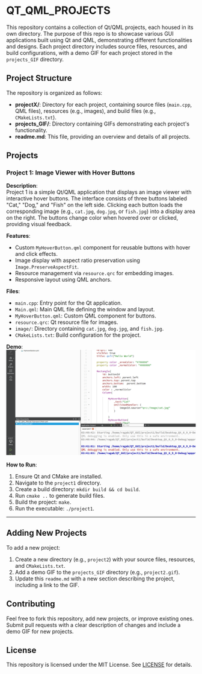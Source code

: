 # QT_QML_PROJECTS

This repository contains a collection of Qt/QML projects, each housed in its own directory. The purpose of this repo is to showcase various GUI applications built using Qt and QML, demonstrating different functionalities and designs. Each project directory includes source files, resources, and build configurations, with a demo GIF for each project stored in the `projects_GIF` directory.

## Project Structure

The repository is organized as follows:
- **projectX/**: Directory for each project, containing source files (`main.cpp`, QML files), resources (e.g., images), and build files (e.g., `CMakeLists.txt`).
- **projects_GIF/**: Directory containing GIFs demonstrating each project's functionality.
- **readme.md**: This file, providing an overview and details of all projects.

## Projects

### Project 1: Image Viewer with Hover Buttons

**Description**:  
Project 1 is a simple Qt/QML application that displays an image viewer with interactive hover buttons. The interface consists of three buttons labeled "Cat," "Dog," and "Fish" on the left side. Clicking each button loads the corresponding image (e.g., `cat.jpg`, `dog.jpg`, or `fish.jpg`) into a display area on the right. The buttons change color when hovered over or clicked, providing visual feedback.

**Features**:
- Custom `MyHoverButton.qml` component for reusable buttons with hover and click effects.
- Image display with aspect ratio preservation using `Image.PreserveAspectFit`.
- Resource management via `resource.qrc` for embedding images.
- Responsive layout using QML anchors.

**Files**:
- `main.cpp`: Entry point for the Qt application.
- `Main.qml`: Main QML file defining the window and layout.
- `MyHoverButton.qml`: Custom QML component for buttons.
- `resource.qrc`: Qt resource file for images.
- `image/`: Directory containing `cat.jpg`, `dog.jpg`, and `fish.jpg`.
- `CMakeLists.txt`: Build configuration for the project.

**Demo**:  
![Project 1 Demo](projects_GIF/project1.gif)

**How to Run**:
1. Ensure Qt and CMake are installed.
2. Navigate to the `project1` directory.
3. Create a build directory: `mkdir build && cd build`.
4. Run `cmake ..` to generate build files.
5. Build the project: `make`.
6. Run the executable: `./project1`.

---

## Adding New Projects

To add a new project:
1. Create a new directory (e.g., `project2`) with your source files, resources, and `CMakeLists.txt`.
2. Add a demo GIF to the `projects_GIF` directory (e.g., `project2.gif`).
3. Update this `readme.md` with a new section describing the project, including a link to the GIF.

## Contributing

Feel free to fork this repository, add new projects, or improve existing ones. Submit pull requests with a clear description of changes and include a demo GIF for new projects.

## License

This repository is licensed under the MIT License. See [LICENSE](LICENSE) for details.